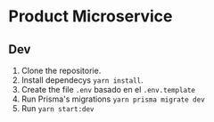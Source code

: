 # Product Microservice

## Dev

1. Clone the repositorie.
2. Install dependecys `yarn install`.
3. Create the file `.env` basado en el `.env.template`
4. Run Prisma's migrations `yarn prisma migrate dev`
5. Run `yarn start:dev`